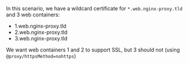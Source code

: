 In this scenario, we have a wildcard certificate for `*.web.nginx-proxy.tld` and 3 web containers:
- 1.web.nginx-proxy.tld
- 2.web.nginx-proxy.tld
- 3.web.nginx-proxy.tld

We want web containers 1 and 2 to support SSL, but 3 should not (using `@proxy/httpsMethod=nohttps`)